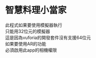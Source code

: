 # 智慧料理小當家
此程式如果要使用模擬器執行<br />
只能用32位元的模擬器<br />
這是因為vuforia的開發套件沒有支援64位元<br />
如果要使用AR的功能<br />
必須啟用此app的相機權限<br />
